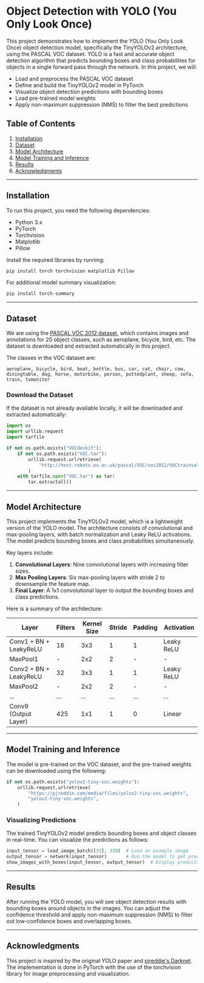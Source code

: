 # Object Detection with YOLO (You Only Look Once)

This project demonstrates how to implement the YOLO (You Only Look Once) object detection model, specifically the TinyYOLOv2 architecture, using the PASCAL VOC dataset. YOLO is a fast and accurate object detection algorithm that predicts bounding boxes and class probabilities for objects in a single forward pass through the network. In this project, we will:

- Load and preprocess the PASCAL VOC dataset
- Define and build the TinyYOLOv2 model in PyTorch
- Visualize object detection predictions with bounding boxes
- Load pre-trained model weights
- Apply non-maximum suppression (NMS) to filter the best predictions

## Table of Contents
1. [Installation](#installation)
2. [Dataset](#dataset)
3. [Model Architecture](#model-architecture)
4. [Model Training and Inference](#model-training-and-inference)
5. [Results](#results)
6. [Acknowledgments](#acknowledgments)

---

## Installation

To run this project, you need the following dependencies:

- Python 3.x
- PyTorch
- Torchvision
- Matplotlib
- Pillow

Install the required libraries by running:

```bash
pip install torch torchvision matplotlib Pillow
```

For additional model summary visualization:

```bash
pip install torch-summary
```

---

## Dataset

We are using the [PASCAL VOC 2012 dataset](http://host.robots.ox.ac.uk/pascal/VOC/voc2012/), which contains images and annotations for 20 object classes, such as aeroplane, bicycle, bird, etc. The dataset is downloaded and extracted automatically in this project.

The classes in the VOC dataset are:

```
aeroplane, bicycle, bird, boat, bottle, bus, car, cat, chair, cow, diningtable, dog, horse, motorbike, person, pottedplant, sheep, sofa, train, tvmonitor
```

### Download the Dataset
If the dataset is not already available locally, it will be downloaded and extracted automatically:

```python
import os
import urllib.request
import tarfile

if not os.path.exists("VOCdevkit"):
    if not os.path.exists("VOC.tar"):
        urllib.request.urlretrieve(
            "http://host.robots.ox.ac.uk/pascal/VOC/voc2012/VOCtrainval_11-May-2012.tar", "VOC.tar"
        )
    with tarfile.open("VOC.tar") as tar:
        tar.extractall()
```

---

## Model Architecture

This project implements the TinyYOLOv2 model, which is a lightweight version of the YOLO model. The architecture consists of convolutional and max-pooling layers, with batch normalization and Leaky ReLU activations. The model predicts bounding boxes and class probabilities simultaneously.

Key layers include:

1. **Convolutional Layers**: Nine convolutional layers with increasing filter sizes.
2. **Max Pooling Layers**: Six max-pooling layers with stride 2 to downsample the feature map.
3. **Final Layer**: A 1x1 convolutional layer to output the bounding boxes and class predictions.

Here is a summary of the architecture:

| Layer                | Filters | Kernel Size | Stride | Padding | Activation  |
|----------------------|---------|-------------|--------|---------|-------------|
| Conv1 + BN + LeakyReLU| 16      | 3x3         | 1      | 1       | Leaky ReLU  |
| MaxPool1              | -       | 2x2         | 2      | -       | -           |
| Conv2 + BN + LeakyReLU| 32      | 3x3         | 1      | 1       | Leaky ReLU  |
| MaxPool2              | -       | 2x2         | 2      | -       | -           |
| ...                   | ...     | ...         | ...    | ...     | ...         |
| Conv9 (Output Layer)  | 425     | 1x1         | 1      | 0       | Linear      |

---

## Model Training and Inference

The model is pre-trained on the VOC dataset, and the pre-trained weights can be downloaded using the following:

```python
if not os.path.exists("yolov2-tiny-voc.weights"):
    urllib.request.urlretrieve(
        "https://pjreddie.com/media/files/yolov2-tiny-voc.weights",
        "yolov2-tiny-voc.weights",
    )
```

### Visualizing Predictions

The trained TinyYOLOv2 model predicts bounding boxes and object classes in real-time. You can visualize the predictions as follows:

```python
input_tensor = load_image_batch([33], 320)  # Load an example image
output_tensor = network(input_tensor)       # Run the model to get predictions
show_images_with_boxes(input_tensor, output_tensor)  # Display predictions with bounding boxes
```

---

## Results

After running the YOLO model, you will see object detection results with bounding boxes around objects in the images. You can adjust the confidence threshold and apply non-maximum suppression (NMS) to filter out low-confidence boxes and overlapping boxes.

---

## Acknowledgments

This project is inspired by the original YOLO paper and [pjreddie's Darknet](https://github.com/pjreddie/darknet). The implementation is done in PyTorch with the use of the torchvision library for image preprocessing and visualization.

